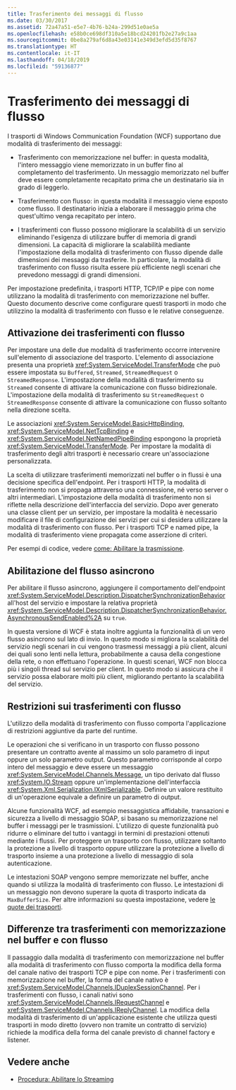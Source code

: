 ```yaml
---
title: Trasferimento dei messaggi di flusso
ms.date: 03/30/2017
ms.assetid: 72a47a51-e5e7-4b76-b24a-299d51e0ae5a
ms.openlocfilehash: e58b0ce698df310a5e18bcd24201fb2e27a9c1aa
ms.sourcegitcommit: 0be8a279af6d8a43e03141e349d3efd5d35f8767
ms.translationtype: HT
ms.contentlocale: it-IT
ms.lasthandoff: 04/18/2019
ms.locfileid: "59136877"
---
```

# <a name="streaming-message-transfer"></a>Trasferimento dei messaggi di flusso
I trasporti di Windows Communication Foundation (WCF) supportano due modalità di trasferimento dei messaggi:  
  
-   Trasferimento con memorizzazione nel buffer: in questa modalità, l'intero messaggio viene memorizzato in un buffer fino al completamento del trasferimento. Un messaggio memorizzato nel buffer deve essere completamente recapitato prima che un destinatario sia in grado di leggerlo.  
  
-   Trasferimento con flusso: in questa modalità il messaggio viene esposto come flusso. Il destinatario inizia a elaborare il messaggio prima che quest'ultimo venga recapitato per intero.  
  
-   I trasferimenti con flusso possono migliorare la scalabilità di un servizio eliminando l'esigenza di utilizzare buffer di memoria di grandi dimensioni. La capacità di migliorare la scalabilità mediante l'impostazione della modalità di trasferimento con flusso dipende dalle dimensioni dei messaggi da trasferire. In particolare, la modalità di trasferimento con flusso risulta essere più efficiente negli scenari che prevedono messaggi di grandi dimensioni.  
  
 Per impostazione predefinita, i trasporti HTTP, TCP/IP e pipe con nome utilizzano la modalità di trasferimento con memorizzazione nel buffer. Questo documento descrive come configurare questi trasporti in modo che utilizzino la modalità di trasferimento con flusso e le relative conseguenze.  
  
## <a name="enabling-streamed-transfers"></a>Attivazione dei trasferimenti con flusso  
 Per impostare una delle due modalità di trasferimento occorre intervenire sull'elemento di associazione del trasporto. L'elemento di associazione presenta una proprietà <xref:System.ServiceModel.TransferMode> che può essere impostata su `Buffered`, `Streamed`, `StreamedRequest` o `StreamedResponse`. L'impostazione della modalità di trasferimento su `Streamed` consente di attivare la comunicazione con flusso bidirezionale. L'impostazione della modalità di trasferimento su `StreamedRequest` o `StreamedResponse` consente di attivare la comunicazione con flusso soltanto nella direzione scelta.  
  
 Le associazioni <xref:System.ServiceModel.BasicHttpBinding>, <xref:System.ServiceModel.NetTcpBinding> e <xref:System.ServiceModel.NetNamedPipeBinding> espongono la proprietà <xref:System.ServiceModel.TransferMode>. Per impostare la modalità di trasferimento degli altri trasporti è necessario creare un'associazione personalizzata.  
  
 La scelta di utilizzare trasferimenti memorizzati nel buffer o in flussi è una decisione specifica dell'endpoint. Per i trasporti HTTP, la modalità di trasferimento non si propaga attraverso una connessione, né verso server o altri intermediari. L'impostazione della modalità di trasferimento non si riflette nella descrizione dell'interfaccia del servizio. Dopo aver generato una classe client per un servizio, per impostare la modalità è necessario modificare il file di configurazione dei servizi per cui si desidera utilizzare la modalità di trasferimento con flusso. Per i trasporti TCP e named pipe, la modalità di trasferimento viene propagata come asserzione di criteri.  
  
 Per esempi di codice, vedere [come: Abilitare la trasmissione](../../../../docs/framework/wcf/feature-details/how-to-enable-streaming.md).  
  
## <a name="enabling-asynchronous-streaming"></a>Abilitazione del flusso asincrono  
 Per abilitare il flusso asincrono, aggiungere il comportamento dell'endpoint <xref:System.ServiceModel.Description.DispatcherSynchronizationBehavior> all'host del servizio e impostare la relativa proprietà <xref:System.ServiceModel.Description.DispatcherSynchronizationBehavior.AsynchronousSendEnabled%2A> su `true`.  
  
 In questa versione di WCF è stata inoltre aggiunta la funzionalità di un vero flusso asincrono sul lato di invio. In questo modo si migliora la scalabilità del servizio negli scenari in cui vengono trasmessi messaggi a più client, alcuni dei quali sono lenti nella lettura, probabilmente a causa della congestione della rete, o non effettuano l'operazione. In questi scenari, WCF non blocca più i singoli thread sul servizio per client. In questo modo si assicura che il servizio possa elaborare molti più client, migliorando pertanto la scalabilità del servizio.  
  
## <a name="restrictions-on-streamed-transfers"></a>Restrizioni sui trasferimenti con flusso  
 L'utilizzo della modalità di trasferimento con flusso comporta l'applicazione di restrizioni aggiuntive da parte del runtime.  
  
 Le operazioni che si verificano in un trasporto con flusso possono presentare un contratto avente al massimo un solo parametro di input oppure un solo parametro output. Questo parametro corrisponde al corpo intero del messaggio e deve essere un messaggio <xref:System.ServiceModel.Channels.Message>, un tipo derivato dal flusso <xref:System.IO.Stream> oppure un'implementazione dell'interfaccia <xref:System.Xml.Serialization.IXmlSerializable>. Definire un valore restituito di un'operazione equivale a definire un parametro di output.  
  
 Alcune funzionalità WCF, ad esempio messaggistica affidabile, transazioni e sicurezza a livello di messaggio SOAP, si basano su memorizzazione nel buffer i messaggi per le trasmissioni. L'utilizzo di queste funzionalità può ridurre o eliminare del tutto i vantaggi in termini di prestazioni ottenuti mediante i flussi. Per proteggere un trasporto con flusso, utilizzare soltanto la protezione a livello di trasporto oppure utilizzare la protezione a livello di trasporto insieme a una protezione a livello di messaggio di sola autenticazione.  
  
 Le intestazioni SOAP vengono sempre memorizzate nel buffer, anche quando si utilizza la modalità di trasferimento con flusso. Le intestazioni di un messaggio non devono superare la quota di trasporto indicata da `MaxBufferSize`. Per altre informazioni su questa impostazione, vedere [le quote dei trasporti](../../../../docs/framework/wcf/feature-details/transport-quotas.md).  
  
## <a name="differences-between-buffered-and-streamed-transfers"></a>Differenze tra trasferimenti con memorizzazione nel buffer e con flusso  
 Il passaggio dalla modalità di trasferimento con memorizzazione nel buffer alla modalità di trasferimento con flusso comporta la modifica della forma del canale nativo dei trasporti TCP e pipe con nome. Per i trasferimenti con memorizzazione nel buffer, la forma del canale nativo è <xref:System.ServiceModel.Channels.IDuplexSessionChannel>. Per i trasferimenti con flusso, i canali nativi sono <xref:System.ServiceModel.Channels.IRequestChannel> e <xref:System.ServiceModel.Channels.IReplyChannel>. La modifica della modalità di trasferimento di un'applicazione esistente che utilizza questi trasporti in modo diretto (ovvero non tramite un contratto di servizio) richiede la modifica della forma del canale previsto di channel factory e listener.  
  
## <a name="see-also"></a>Vedere anche

- [Procedura: Abilitare lo Streaming](../../../../docs/framework/wcf/feature-details/how-to-enable-streaming.md)
